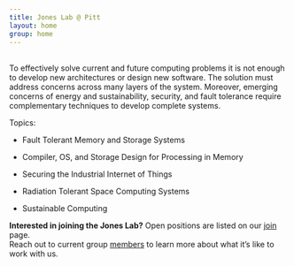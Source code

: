 ```yaml
---
title: Jones Lab @ Pitt
layout: home
group: home
---
```


<br>
To effectively solve current and future computing problems it is not enough to develop new architectures or design new software. The solution must address concerns across many layers of the system.  Moreover, emerging concerns of energy and sustainability, security, and fault tolerance require complementary techniques to develop complete systems.

Topics:

- Fault Tolerant Memory and Storage Systems

- Compiler, OS, and Storage Design for Processing in Memory

- Securing the Industrial Internet of Things

- Radiation Tolerant Space Computing Systems

- Sustainable Computing

**Interested in joining the Jones Lab?**
Open positions are listed on our <a target="_blank" href="{{ site.url }}/contact"> join</a> page. <br>
Reach out to current group <a target="_blank" href="{{ site.url }}/members"> members</a> to learn more about what it’s like to work with us.
